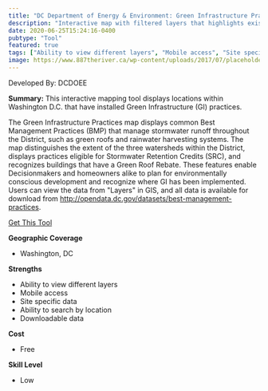 ```yaml
---
title: "DC Department of Energy & Environment: Green Infrastructure Practices in the District"
description: "Interactive map with filtered layers that highlights existing best management practice projects and provides the known specifications of projects"
date: 2020-06-25T15:24:16-0400
pubtype: "Tool"
featured: true
tags: ["Ability to view different layers", "Mobile access", "Site specific data", "Ability to search by location", "Downloadable data"]
image: https://www.887theriver.ca/wp-content/uploads/2017/07/placeholder.jpg
---
```

Developed By: DCDOEE

**Summary:** This interactive mapping tool displays locations within Washington D.C. that have installed Green Infrastructure (GI) practices.  

The Green Infrastructure Practices map displays common Best Management Practices (BMP) that manage stormwater runoff throughout the District, such as green roofs and rainwater harvesting systems. The map distinguishes the extent of the three watersheds within the District, displays practices eligible for Stormwater Retention Credits (SRC), and recognizes buildings that have a Green Roof Rebate. These features enable Decisionmakers and homeowners alike to plan for environmentally conscious development and recognize where GI has been implemented. Users can view the data from "Layers" in GIS, and all data is available for download from http://opendata.dc.gov/datasets/best-management-practices.

<a href="https://dcgis.maps.arcgis.com/apps/webappviewer/index.html?id=cc7f1d49c5074427a28f76154543fa98
" target="_blank">Get This Tool</a>

__**Geographic Coverage**__
-  Washington, DC

__**Strengths**__
-  Ability to view different layers
-   Mobile access
-   Site specific data
-   Ability to search by location
-   Downloadable data

__**Cost**__
- Free

__**Skill Level**__
- Low
